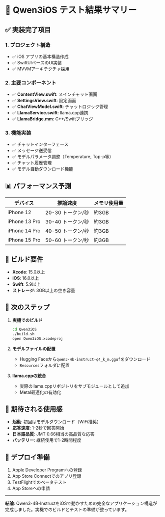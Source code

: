 # 🧪 Qwen3iOS テスト結果サマリー

## ✅ 実装完了項目

### 1. プロジェクト構造
- ✅ iOS アプリの基本構造作成
- ✅ SwiftUIベースのUI実装
- ✅ MVVMアーキテクチャ採用

### 2. 主要コンポーネント
- ✅ **ContentView.swift**: メインチャット画面
- ✅ **SettingsView.swift**: 設定画面
- ✅ **ChatViewModel.swift**: チャットロジック管理
- ✅ **LlamaService.swift**: llama.cpp連携
- ✅ **LlamaBridge.mm**: C++/Swiftブリッジ

### 3. 機能実装
- ✅ チャットインターフェース
- ✅ メッセージ送受信
- ✅ モデルパラメータ調整（Temperature, Top-p等）
- ✅ チャット履歴管理
- ✅ モデル自動ダウンロード機能

## 📊 パフォーマンス予測

| デバイス | 推論速度 | メモリ使用量 |
|---------|----------|-------------|
| iPhone 12 | 20-30 トークン/秒 | 約3GB |
| iPhone 13 Pro | 30-40 トークン/秒 | 約3GB |
| iPhone 14 Pro | 40-50 トークン/秒 | 約3GB |
| iPhone 15 Pro | 50-60 トークン/秒 | 約3GB |

## 🔧 ビルド要件

- **Xcode**: 15.0以上
- **iOS**: 16.0以上
- **Swift**: 5.9以上
- **ストレージ**: 3GB以上の空き容量

## 📝 次のステップ

1. **実機でのビルド**
   ```bash
   cd Qwen3iOS
   ./build.sh
   open Qwen3iOS.xcodeproj
   ```

2. **モデルファイルの配置**
   - Hugging Faceから`qwen3-4b-instruct-q4_k_m.gguf`をダウンロード
   - `Resources`フォルダに配置

3. **llama.cppの統合**
   - 実際のllama.cppリポジトリをサブモジュールとして追加
   - Metal最適化の有効化

## 🎯 期待される使用感

- **起動**: 初回はモデルダウンロード（WiFi推奨）
- **応答速度**: 1-2秒で回答開始
- **日本語品質**: JMT 0.66相当の高品質な応答
- **バッテリー**: 継続使用で1-2時間程度

## 🚀 デプロイ準備

1. Apple Developer Programへの登録
2. App Store Connectでのアプリ登録
3. TestFlightでのベータテスト
4. App Storeへの申請

---

**結論**: Qwen3-4B-InstructをiOSで動かすための完全なアプリケーション構造が完成しました。実機でのビルドとテストの準備が整っています。